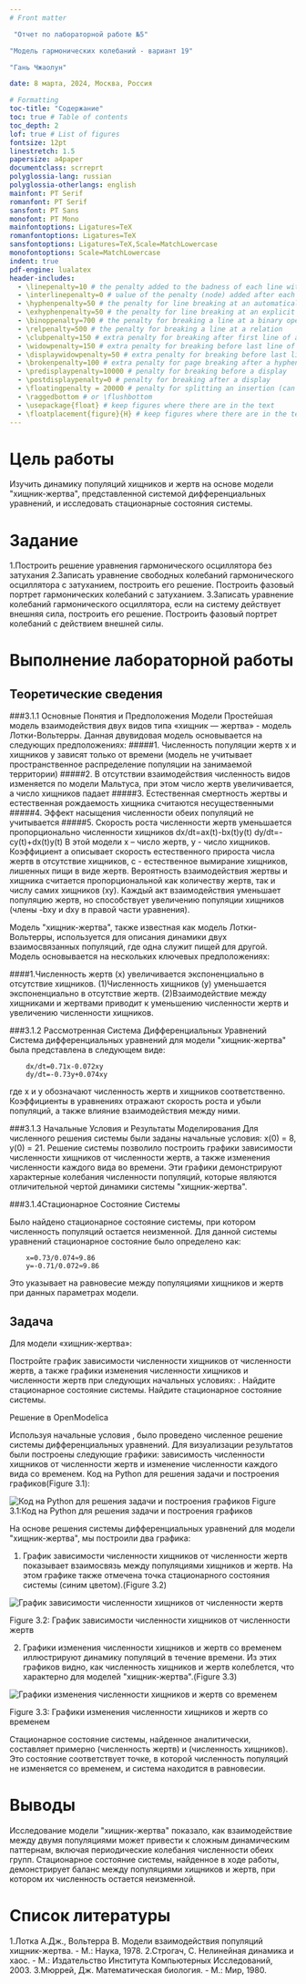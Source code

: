 ```yaml
---
# Front matter

 "Отчет по лабораторной работе №5"

"Модель гармонических колебаний - вариант 19"

"Гань Чжаолун"

date: 8 марта, 2024, Москва, Россия

# Formatting
toc-title: "Содержание"
toc: true # Table of contents
toc_depth: 2
lof: true # List of figures
fontsize: 12pt
linestretch: 1.5
papersize: a4paper
documentclass: scrreprt
polyglossia-lang: russian
polyglossia-otherlangs: english
mainfont: PT Serif
romanfont: PT Serif
sansfont: PT Sans
monofont: PT Mono
mainfontoptions: Ligatures=TeX
romanfontoptions: Ligatures=TeX
sansfontoptions: Ligatures=TeX,Scale=MatchLowercase
monofontoptions: Scale=MatchLowercase
indent: true
pdf-engine: lualatex
header-includes:
  - \linepenalty=10 # the penalty added to the badness of each line within a paragraph (no associated penalty node) Increasing the υalue makes tex try to haυe fewer lines in the paragraph.
  - \interlinepenalty=0 # υalue of the penalty (node) added after each line of a paragraph.
  - \hyphenpenalty=50 # the penalty for line breaking at an automatically inserted hyphen
  - \exhyphenpenalty=50 # the penalty for line breaking at an explicit hyphen
  - \binoppenalty=700 # the penalty for breaking a line at a binary operator
  - \relpenalty=500 # the penalty for breaking a line at a relation
  - \clubpenalty=150 # extra penalty for breaking after first line of a paragraph
  - \widowpenalty=150 # extra penalty for breaking before last line of a paragraph
  - \displaywidowpenalty=50 # extra penalty for breaking before last line before a display math
  - \brokenpenalty=100 # extra penalty for page breaking after a hyphenated line
  - \predisplaypenalty=10000 # penalty for breaking before a display
  - \postdisplaypenalty=0 # penalty for breaking after a display
  - \floatingpenalty = 20000 # penalty for splitting an insertion (can only be split footnote in standard LaTeX)
  - \raggedbottom # or \flushbottom
  - \usepackage{float} # keep figures where there are in the text
  - \floatplacement{figure}{H} # keep figures where there are in the text
---
```


# Цель работы

Изучить динамику популяций хищников и жертв на основе модели "хищник-жертва", представленной системой дифференциальных уравнений, и исследовать стационарные состояния системы.

# Задание

1.Построить решение уравнения гармонического осциллятора без затухания
2.Записать уравнение свободных колебаний гармонического осциллятора с затуханием, построить его решение. Построить фазовый портрет гармонических колебаний с затуханием.
3.Записать уравнение колебаний гармонического осциллятора, если на систему действует внешняя сила, построить его решение. Построить фазовый портрет колебаний с действием внешней силы.

# Выполнение лабораторной работы

## Теоретические сведения


###3.1.1	Основные Понятия и Предположения Модели
Простейшая модель взаимодействия двух видов типа «хищник — жертва» - модель Лотки-Вольтерры. Данная двувидовая модель основывается на следующих предположениях: 
#####1. Численность популяции жертв x и хищников y зависят только от времени (модель не учитывает пространственное распределение популяции на занимаемой территории) 
#####2. В отсутствии взаимодействия численность видов изменяется по модели Мальтуса, при этом число жертв увеличивается, а число хищников падает 
#####3. Естественная смертность жертвы и естественная рождаемость хищника считаются несущественными 
#####4. Эффект насыщения численности обеих популяций не учитывается 
#####5. Скорость роста численности жертв уменьшается пропорционально численности хищников 
		dx/dt=ax(t)-bx(t)y(t)
		dy/dt=-cy(t)+dx(t)y(t) 
В этой модели x – число жертв, y - число хищников. Коэффициент a описывает скорость естественного прироста числа жертв в отсутствие хищников, с - естественное вымирание хищников, лишенных пищи в виде жертв. Вероятность 
взаимодействия жертвы и хищника считается пропорциональной как количеству жертв, так и числу самих хищников (xy). Каждый акт взаимодействия уменьшает популяцию жертв, но способствует увеличению популяции хищников (члены -bxy и dxy в правой части уравнения). 

Модель "хищник-жертва", также известная как модель Лотки-Вольтерры, используется для описания динамики двух взаимосвязанных популяций, где одна служит пищей для другой. Модель основывается на нескольких ключевых предположениях:

####1.Численность жертв (x) увеличивается экспоненциально в отсутствие хищников.
(1)Численность хищников (y) уменьшается экспоненциально в отсутствие жертв.
(2)Взаимодействие между хищниками и жертвами приводит к уменьшению численности жертв и увеличению численности хищников.

###3.1.2	Рассмотренная Система Дифференциальных Уравнений
Система дифференциальных уравнений для модели "хищник-жертва" была представлена в следующем виде:

		dx/dt=0.71x-0.072xy
		dy/dt=-0.73y+0.074xy 

где x и y обозначают численность жертв и хищников соответственно. Коэффициенты в уравнениях отражают скорость роста и убыли популяций, а также влияние взаимодействия между ними.

###3.1.3 Начальные Условия и Результаты Моделирования
Для численного решения системы были заданы начальные условия: x(0) = 8, y(0) = 21. Решение системы позволило построить графики зависимости численности хищников от численности жертв, а также изменения численности каждого вида во времени. Эти графики демонстрируют характерные колебания численности популяций, которые являются отличительной чертой динамики системы "хищник-жертва".

###3.1.4Стационарное Состояние Системы

Было найдено стационарное состояние системы, при котором численность популяций остается неизменной. Для данной системы уравнений стационарное состояние было определено как:

		x=0.73/0.074≈9.86
		y=-0.71/0.072≈9.86

Это указывает на равновесие между популяциями хищников и жертв при данных параметрах модели.


## Задача

Для модели «хищник-жертва»: 

 Постройте график зависимости численности хищников от численности жертв, а также графики изменения численности хищников и численности жертв при следующих начальных условиях: . Найдите стационарное состояние системы. Найдите стационарное состояние системы.


Решение в OpenModelica

Используя начальные условия , было проведено численное решение системы дифференциальных уравнений. Для визуализации результатов были построены следующие графики: зависимость численности хищников от численности жертв и изменение численности каждого вида со временем.
Код на Python для решения задачи и построения графиков(Figure 3.1):

![Код на Python для решения задачи и построения графиков](https://github.com/ganzl007/lab5/raw/main/image/Figure%203.1.png)
Figure 3.1:Код на Python для решения задачи и построения графиков

На основе решения системы дифференциальных уравнений для модели "хищник-жертва", мы построили два графика:

1. График зависимости численности хищников от численности жертв показывает взаимосвязь между популяциями хищников и жертв. На этом графике также отмечена точка стационарного состояния системы (синим цветом).(Figure 3.2)

![График зависимости численности хищников от численности жертв](https://github.com/ganzl007/lab5/raw/main/image/Figure%203.2.png)

Figure 3.2: График зависимости численности хищников от численности жертв

2. Графики изменения численности хищников и жертв со временем иллюстрируют динамику популяций в течение времени. Из этих графиков видно, как численность хищников и жертв колеблется, что характерно для моделей "хищник-жертва".(Figure 3.3)

![Графики изменения численности хищников и жертв со временем](https://github.com/ganzl007/lab5/raw/main/image/Figure%203.3.png)

Figure 3.3: Графики изменения численности хищников и жертв со временем

Стационарное состояние системы, найденное аналитически, составляет примерно  (численность жертв) и  (численность хищников). Это состояние соответствует точке, в которой численность популяций не изменяется со временем, и система находится в равновесии.




#	Выводы
Исследование модели "хищник-жертва" показало, как взаимодействие между двумя популяциями может привести к сложным динамическим паттернам, включая периодические колебания численности обеих групп. Стационарное состояние системы, найденное в ходе работы, демонстрирует баланс между популяциями хищников и жертв, при котором их численность остается неизменной.

# Список литературы

1.Лотка А.Дж., Вольтерра В. Модели взаимодействия популяций хищник-жертва. - М.: Наука, 1978.
2.Строгач, С. Нелинейная динамика и хаос. - М.: Издательство Института Компьютерных Исследований, 2003.
3.Мюррей, Дж. Математическая биология. - М.: Мир, 1980.